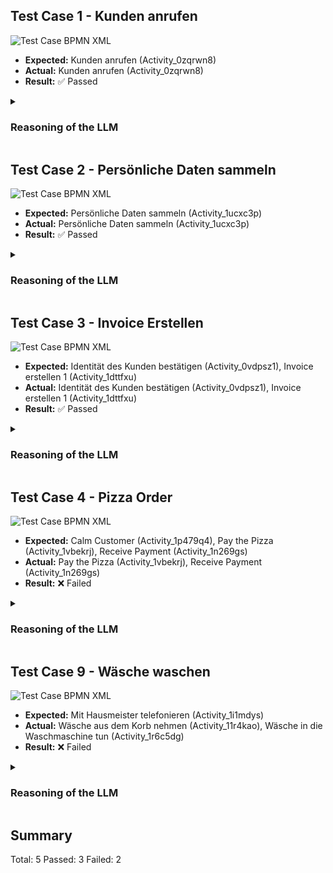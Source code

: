 ## Test Case 1 - Kunden anrufen
<img src="https://gripl.mertendieckmann.de/api/dataset/1/preview?correctIds=Activity_0zqrwn8&falsePositiveIds=&falseNegativeIds=&salt=75069.0" alt="Test Case BPMN XML" />

- **Expected:** Kunden anrufen (Activity_0zqrwn8)
- **Actual:** Kunden anrufen (Activity_0zqrwn8)
- **Result:** ✅ Passed

<details>
<summary><h3>Reasoning of the LLM</h3></summary>

- **Kunden anrufen** (Activity_0zqrwn8): The activity 'Kunden anrufen' involves contacting customers, which likely includes processing their personal data such as names or contact information.

</details>

## Test Case 2 - Persönliche Daten sammeln
<img src="https://gripl.mertendieckmann.de/api/dataset/2/preview?correctIds=Activity_1ucxc3p&falsePositiveIds=&falseNegativeIds=&salt=69364.0" alt="Test Case BPMN XML" />

- **Expected:** Persönliche Daten sammeln (Activity_1ucxc3p)
- **Actual:** Persönliche Daten sammeln (Activity_1ucxc3p)
- **Result:** ✅ Passed

<details>
<summary><h3>Reasoning of the LLM</h3></summary>

- **Persönliche Daten sammeln** (Activity_1ucxc3p): The activity is named 'Collect Personal Data', indicating that personal data is being collected.

</details>

## Test Case 3 - Invoice Erstellen
<img src="https://gripl.mertendieckmann.de/api/dataset/3/preview?correctIds=Activity_0vdpsz1,Activity_1dttfxu&falsePositiveIds=&falseNegativeIds=&salt=97372.0" alt="Test Case BPMN XML" />

- **Expected:** Identität des Kunden bestätigen (Activity_0vdpsz1), Invoice erstellen 1 (Activity_1dttfxu)
- **Actual:** Identität des Kunden bestätigen (Activity_0vdpsz1), Invoice erstellen 1 (Activity_1dttfxu)
- **Result:** ✅ Passed

<details>
<summary><h3>Reasoning of the LLM</h3></summary>

- **Identität des Kunden bestätigen** (Activity_0vdpsz1): The activity 'Identität des Kunden bestätigen' implies processing of customer identity information which is considered personal data under GDPR.
- **Invoice erstellen 1** (Activity_1dttfxu): The activity 'Invoice erstellen 1' involves creating invoices which may contain personal data such as customer names, addresses, or financial information.

</details>

## Test Case 4 - Pizza Order
<img src="https://gripl.mertendieckmann.de/api/dataset/4/preview?correctIds=Activity_1vbekrj,Activity_1n269gs&falsePositiveIds=&falseNegativeIds=Activity_1p479q4&salt=9767.0" alt="Test Case BPMN XML" />

- **Expected:** Calm Customer (Activity_1p479q4), Pay the Pizza (Activity_1vbekrj), Receive Payment (Activity_1n269gs)
- **Actual:** Pay the Pizza (Activity_1vbekrj), Receive Payment (Activity_1n269gs)
- **Result:** ❌ Failed

<details>
<summary><h3>Reasoning of the LLM</h3></summary>

- **Pay the Pizza** (Activity_1vbekrj): The activity 'Pay the Pizza' implies processing payment information which may include personal data such as credit card details.
- **Receive Payment** (Activity_1n269gs): The activity 'Receive Payment' involves processing payment information which may contain personal data.

</details>

## Test Case 9 - Wäsche waschen
<img src="https://gripl.mertendieckmann.de/api/dataset/9/preview?correctIds=&falsePositiveIds=Activity_11r4kao,Activity_1r6c5dg&falseNegativeIds=Activity_1i1mdys&salt=67590.0" alt="Test Case BPMN XML" />

- **Expected:** Mit Hausmeister telefonieren (Activity_1i1mdys)
- **Actual:** Wäsche aus dem Korb nehmen (Activity_11r4kao), Wäsche in die Waschmaschine tun (Activity_1r6c5dg)
- **Result:** ❌ Failed

<details>
<summary><h3>Reasoning of the LLM</h3></summary>

- **Wäsche aus dem Korb nehmen** (Activity_11r4kao): The activity 'Wäsche aus dem Korb nehmen' involves handling potentially personal data like clothing items, which could be linked to identifiable individuals.
- **Wäsche in die Waschmaschine tun** (Activity_1r6c5dg): The activity 'Wäsche in die Waschmaschine tun' involves handling potentially personal data like clothing items, which could be linked to identifiable individuals.

</details>

## Summary
Total: 5
Passed: 3
Failed: 2
